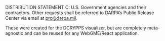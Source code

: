 DISTRIBUTION STATEMENT C: U.S. Government agencies and their contractors.
Other requests shall be referred to DARPA’s Public Release Center via email at prc@darpa.mil.

These were created for the DCRYPPS visualizer, but are completely
meta-agnostic and can be reused for any WebGME/React application.